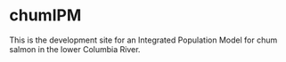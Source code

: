 # chumIPM
This is the development site for an Integrated Population Model for chum salmon in the lower Columbia River.
